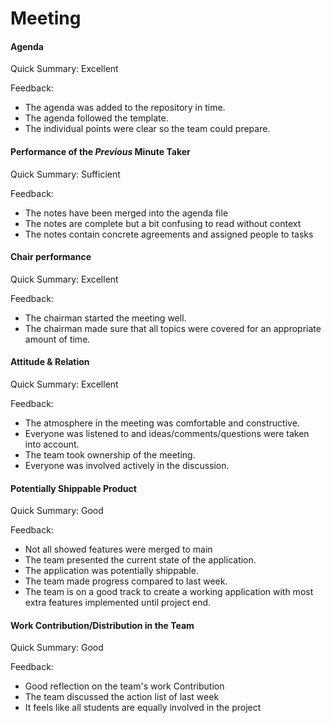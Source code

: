 # Meeting

#### Agenda

Quick Summary: Excellent

Feedback:

- The agenda was added to the repository in time.
- The agenda followed the template.
- The individual points were clear so the team could prepare.


#### Performance of the *Previous* Minute Taker

Quick Summary: Sufficient

Feedback:

- The notes have been merged into the agenda file
- The notes are complete but a bit confusing to read without context
- The notes contain concrete agreements and assigned people to tasks


#### Chair performance

Quick Summary: Excellent

Feedback:

- The chairman started the meeting well.
- The chairman made sure that all topics were covered for an appropriate amount of time.


#### Attitude & Relation

Quick Summary: Excellent

Feedback:

- The atmosphere in the meeting was comfortable and constructive.
- Everyone was listened to and ideas/comments/questions were taken into account.
- The team took ownership of the meeting.
- Everyone was involved actively in the discussion.


#### Potentially Shippable Product

Quick Summary: Good

Feedback:

- Not all showed features were merged to main
- The team presented the current state of the application.
- The application was potentially shippable.
- The team made progress compared to last week.
- The team is on a good track to create a working application with most extra features implemented until project end.


#### Work Contribution/Distribution in the Team

Quick Summary: Good

Feedback:

- Good reflection on the team's work Contribution
- The team discussed the action list of last week
- It feels like all students are equally involved in the project


